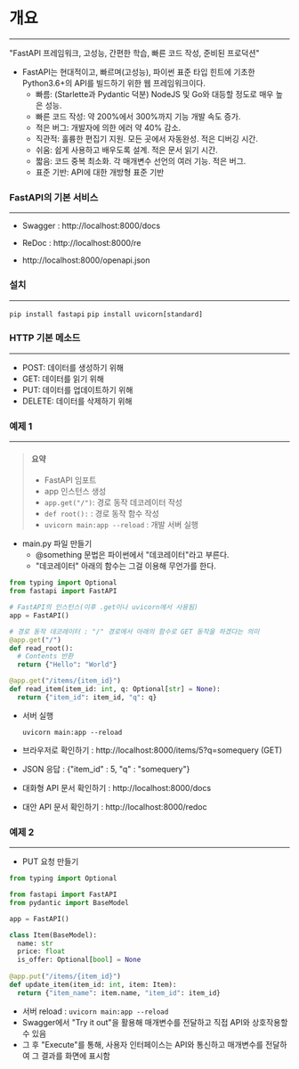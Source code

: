 # 개요

---

"FastAPI 프레임워크, 고성능, 간편한 학습, 빠른 코드 작성, 준비된 프로덕션"

- FastAPI는 현대적이고, 빠르며(고성능), 파이썬 표준 타입 힌트에 기초한 Python3.6+의 API를 빌드하기 위한 웹 프레임워크이다.
  - 빠름: (Starlette과 Pydantic 덕분) NodeJS 및 Go와 대등할 정도로 매우 높은 성능. 
  - 빠른 코드 작성: 약 200%에서 300%까지 기능 개발 속도 증가.
  - 적은 버그: 개발자에 의한 에러 약 40% 감소.
  - 직관적: 훌륭한 편집기 지원. 모든 곳에서 자동완성. 적은 디버깅 시간.
  - 쉬움: 쉽게 사용하고 배우도록 설계. 적은 문서 읽기 시간.
  - 짧음: 코드 중복 최소화. 각 매개변수 선언의 여러 기능. 적은 버그.
  - 표준 기반: API에 대한 개방형 표준 기반

### FastAPI의 기본 서비스

---

- Swagger : http://localhost:8000/docs

- ReDoc : http://localhost:8000/re

- http://localhost:8000/openapi.json



### 설치

---

`pip install fastapi`
`pip install uvicorn[standard]`



### HTTP 기본 메소드

---

- POST: 데이터를 생성하기 위해
- GET: 데이터를 읽기 위해
- PUT: 데이터를 업데이트하기 위해
- DELETE: 데이터를 삭제하기 위해



### 예제 1

---

> #### 요약 
>
> - FastAPI 임포트
> - app 인스턴스 생성
> - `app.get("/")`: 경로 동작 데코레이터 작성
> - `def root():` : 경로 동작 함수 작성
> - `uvicorn main:app --reload` : 개발 서버 실행

- main.py 파일 만들기
  - @something 문법은 파이썬에서 "데코레이터"라고 부른다.
  - "데코레이터" 아래의 함수는 그걸 이용해 무언가를 한다.

```python
from typing import Optional
from fastapi import FastAPI

# FastAPI의 인스턴스(이후 .get이나 uvicorn에서 사용됨)
app = FastAPI()

# 경로 동작 데코레이터 : "/" 경로에서 아래의 함수로 GET 동작을 하겠다는 의미
@app.get("/")
def read_root():
  # Contents 반환
  return {"Hello": "World"}

@app.get("/items/{item_id}")
def read_item(item_id: int, q: Optional[str] = None):
  return {"item_id": item_id, "q": q}
```

- 서버 실행

  `uvicorn main:app --reload`

- 브라우저로 확인하기 : http://localhost:8000/items/5?q=somequery (GET)

- JSON 응답 : {"item_id" : 5, "q" : "somequery"}

- 대화형 API 문서 확인하기 : http://localhost:8000/docs

- 대안 API 문서 확인하기 : http://localhost:8000/redoc



### 예제 2

---

- PUT 요청 만들기

```python
from typing import Optional

from fastapi import FastAPI
from pydantic import BaseModel

app = FastAPI()

class Item(BaseModel):
  name: str
  price: float
  is_offer: Optional[bool] = None
    
@app.put("/items/{item_id}")    
def update_item(item_id: int, item: Item):
  return {"item_name": item.name, "item_id": item_id}
```

- 서버 reload : `uvicorn main:app --reload`
- Swagger에서 "Try it out"을 활용해 매개변수를 전달하고 직접 API와 상호작용할 수 있음
- 그 후 "Execute"를 통해, 사용자 인터페이스는 API와 통신하고 매개변수를 전달하여 그 결과를 화면에 표시함
